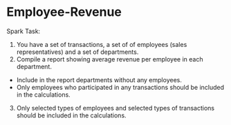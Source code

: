 # Employee-Revenue
Spark Task:
1. You have a set of transactions, a set of of employees (sales representatives) and a set of departments.
2. Compile a report showing average revenue per employee in each department. 
-  Include in the report departments without any employees.
-  Only employees who participated in any transactions should be included in the calculations.
3. Only selected types of employees and selected types of transactions should be included in the calculations.
